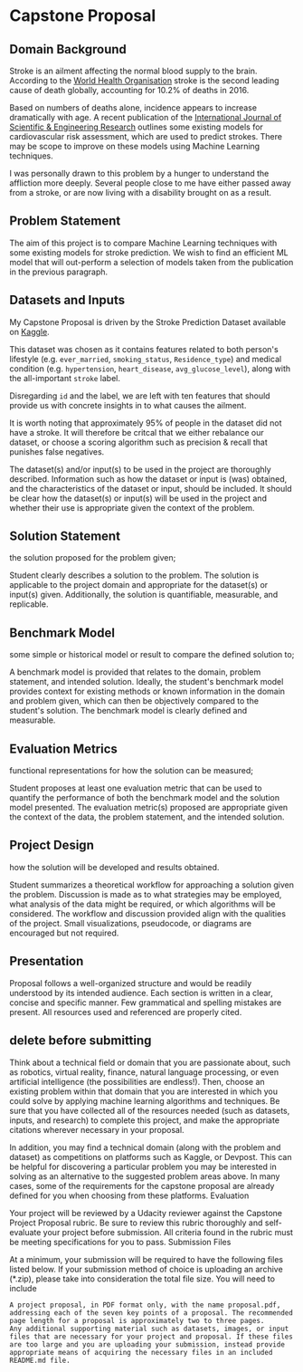 # Capstone Proposal

## Domain Background

Stroke is an ailment affecting the normal blood supply to the brain. According to the [World Health Organisation](https://www.who.int/bulletin/volumes/94/9/16-181636/en/) stroke is the second leading cause of death globally, accounting for 10.2% of deaths in 2016. 

Based on numbers of deaths alone, incidence appears to increase dramatically with age. A recent publication of the [International Journal of Scientific & Engineering Research](https://www.ijser.org/researchpaper/Stroke-Prediction-Models-A-Systematic-Review.pdf) outlines some existing models for cardiovascular risk assessment, which are used to predict strokes. There may be scope to improve on these models using Machine Learning techniques.

I was personally drawn to this problem by a hunger to understand the affliction more deeply. Several people close to me have either passed away from a stroke, or are now living with a disability brought on as a result.

## Problem Statement

The aim of this project is to compare Machine Learning techniques with some existing models for stroke prediction. We wish to find an efficient ML model that will out-perform a selection of models taken from the publication in the previous paragraph.

## Datasets and Inputs

My Capstone Proposal is driven by the Stroke Prediction Dataset available on [Kaggle](https://www.kaggle.com/fedesoriano/stroke-prediction-dataset).

This dataset was chosen as it contains features related to both person's lifestyle (e.g. `ever_married`, `smoking_status`, `Residence_type`) and medical condition (e.g. `hypertension`, `heart_disease`, `avg_glucose_level`), along with the all-important `stroke` label.

Disregarding `id` and the label, we are left with ten features that should provide us with concrete insights in to what causes the ailment.

It is worth noting that approximately 95% of people in the dataset did not have a stroke. It will therefore be critcal that we either rebalance our dataset, or choose a scoring algorithm such as precision & recall that punishes false negatives.

The dataset(s) and/or input(s) to be used in the project are thoroughly described. Information such as how the dataset or input is (was) obtained, and the characteristics of the dataset or input, should be included. It should be clear how the dataset(s) or input(s) will be used in the project and whether their use is appropriate given the context of the problem.

## Solution Statement

the solution proposed for the problem given;

Student clearly describes a solution to the problem. The solution is applicable to the project domain and appropriate for the dataset(s) or input(s) given. Additionally, the solution is quantifiable, measurable, and replicable.

## Benchmark Model

some simple or historical model or result to compare the defined solution to;

A benchmark model is provided that relates to the domain, problem statement, and intended solution. Ideally, the student's benchmark model provides context for existing methods or known information in the domain and problem given, which can then be objectively compared to the student's solution. The benchmark model is clearly defined and measurable.

## Evaluation Metrics

functional representations for how the solution can be measured;

Student proposes at least one evaluation metric that can be used to quantify the performance of both the benchmark model and the solution model presented. The evaluation metric(s) proposed are appropriate given the context of the data, the problem statement, and the intended solution.

## Project Design

how the solution will be developed and results obtained.

Student summarizes a theoretical workflow for approaching a solution given the problem. Discussion is made as to what strategies may be employed, what analysis of the data might be required, or which algorithms will be considered. The workflow and discussion provided align with the qualities of the project. Small visualizations, pseudocode, or diagrams are encouraged but not required.

## Presentation

Proposal follows a well-organized structure and would be readily understood by its intended audience. Each section is written in a clear, concise and specific manner. Few grammatical and spelling mistakes are present. All resources used and referenced are properly cited.

## delete before submitting

Think about a technical field or domain that you are passionate about, such as robotics, virtual reality, finance, natural language processing, or even artificial intelligence (the possibilities are endless!). Then, choose an existing problem within that domain that you are interested in which you could solve by applying machine learning algorithms and techniques. Be sure that you have collected all of the resources needed (such as datasets, inputs, and research) to complete this project, and make the appropriate citations wherever necessary in your proposal.

In addition, you may find a technical domain (along with the problem and dataset) as competitions on platforms such as Kaggle, or Devpost. This can be helpful for discovering a particular problem you may be interested in solving as an alternative to the suggested problem areas above. In many cases, some of the requirements for the capstone proposal are already defined for you when choosing from these platforms.
Evaluation

Your project will be reviewed by a Udacity reviewer against the Capstone Project Proposal rubric. Be sure to review this rubric thoroughly and self-evaluate your project before submission. All criteria found in the rubric must be meeting specifications for you to pass.
Submission Files

At a minimum, your submission will be required to have the following files listed below. If your submission method of choice is uploading an archive (*.zip), please take into consideration the total file size. You will need to include

    A project proposal, in PDF format only, with the name proposal.pdf, addressing each of the seven key points of a proposal. The recommended page length for a proposal is approximately two to three pages.
    Any additional supporting material such as datasets, images, or input files that are necessary for your project and proposal. If these files are too large and you are uploading your submission, instead provide appropriate means of acquiring the necessary files in an included README.md file.
